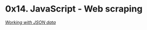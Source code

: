 # 0x14. JavaScript - Web scraping

*[Working with JSON data](https://alx-intranet.hbtn.io/rltoken/ONv-sSv-FA87Mc5rMZmO6A)*
